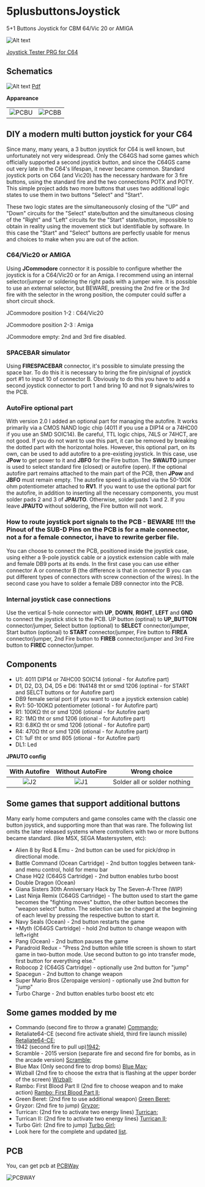 # 5plusbuttonsJoystick
5+1 Buttons Joystick for CBM 64/Vic 20 or AMIGA

![Alt text](snap.png?raw=true "Screen")

[Joystick Tester PRG for C64](Joystick5plus1Test.prg)

## Schematics
![Alt text](joy5plus.PNG?raw=true "Schematic")
[Pdf](Joy5Plus2.1.pdf)

**Appareance**

|||
|:---:|:---:|
|![PCBU](joy5plus-up.png)|![PCBB](joy5plus-bott.png)|

## DIY a modern multi button joystick for your C64
Since many, many years, a 3 button joystick for C64 is well known, but unfortunately not very widespread.
Only the C64GS had some games which officially supported a second joystick button, and since the C64GS came out very late in the C64's lifespan, it never became common.
Standard joystick ports on C64 (and Vic20) has the necessary hardware for 3 fire buttons, using the standard fire and the two connections POTX and POTY.
This simple project adds two more buttons that uses two additional logic states to use them in two buttons "Select" and "Start".

These two logic states are the simultaneousonly closing of the "UP" and "Down" circuits for the "Select" state/button and the simultaneous closing of the "Right" and "Left" circuits for the "Start" state/button, impossible to obtain in reality using the movement stick but identifiable by software. In this case the "Start" and "Select" buttons are perfectly usable for menus and choices to make when you are out of the action.

### C64/Vic20 or AMIGA
Using **JCommodore** connector it is possible to configure whether the joystick is for a C64/Vic20 or for an Amiga. I recommend using an internal selector/jumper or soldering the right pads with a jumper wire. It is possible to use an external selector, but BEWARE, pressing the 2nd fire or the 3rd fire with the selector in the wrong position, the computer could suffer a short circuit shock.

JCommodore position 1-2 : C64/Vic20

JCommodore position 2-3 : Amiga

JCommodore empty: 2nd and 3rd fire disabled.

### SPACEBAR simulator
Using **FIRESPACEBAR** connector, it's possible to simulate pressing the space bar. To do this it is necessary to bring the fire pin/signal of joystick port #1 to input 10 of connector B. Obviously to do this you have to add a second joystick connector to port 1 and bring 10 and not 9 signals/wires to the PCB.

### AutoFire optional part

With version 2.0 I added an optional part for managing the autofire. It works primarily via a CMOS NAND logic chip (4011 if you use a DIP14 or a 74HC00 if you use an SMD SOIC14). Be careful, TTL logic chips, 74LS or 74HCT, are not good. If you do not want to use this part, it can be removed by breaking the dotted part with the horizontal holes. However, this optional part, on its own, can be used to add autofire to a pre-existing joystick. In this case, use **JPow** to get power to it and **JBFO** for the Fire button. The **SWAUTO** jumper is used to select standard fire (closed) or autofire (open). If the optional autofire part remains attached to the main part of the PCB, then **JPow** and **JBFO** must remain empty.
The autofire speed is adjusted via the 50-100K ohm potentiometer attached to **RV1**.
If you want to use the optional part for the autofire, in addition to inserting all the necessary components, you must solder pads 2 and 3 of **JPAUTO**. Otherwise, solder pads 1 and 2. If you leave **JPAUTO** without soldering, the Fire button will not work.

### How to route joystick port signals to the PCB - BEWARE !!!! the Pinout of the SUB-D Pins on the PCB is for a male connector, not a for a female connector, i have to rewrite gerber file.

You can choose to connect the PCB, positioned inside the joystick case, using either a 9-pole joystick cable or a joystick extension cable with male and female DB9 ports at its ends. In the first case you can use either connector A or connector B (the difference is that in connector B you can put different types of connectors with screw connection of the wires). In the second case you have to solder a female DB9 connector into the PCB.

### Internal joystick case connections

Use the vertical 5-hole connector with **UP**, **DOWN**, **RIGHT**, **LEFT** and **GND** to connect the joystick stick to the PCB.
UP button (optinal) to **UP_BUTTON** connector/jumper, Select button (optional) to **SELECT** connector/jumper,  Start button (optional) to **START** connector/jumper, Fire button to **FIREA** connector/jumper, 2nd Fire button to **FIREB** connector/jumper and 3rd Fire button to **FIREC** connector/jumper.

Components
---------
* U1: 4011 DIP14 or 74HC00 SOIC14 (otional - for Autofire part)
* D1, D2, D3, D4, D5 e D6: 1N4148 tht or smd 1206 (optinal  - for START and SELCT buttons or for Autofire part)
* DB9 female serial port (if you want to use a joystick extension cable)
* Rv1: 50-100KΩ potentiometer (otional - for Autofire part)
* R1: 100KΩ tht or smd 1206 (otional - for Autofire part)
* R2: 1MΩ tht or smd 1206 (otional - for Autofire part)
* R3: 6.8KΩ tht or smd 1206 (otional - for Autofire part)
* R4: 470Ω tht or smd 1206 (otional - for Autofire part)
* C1: 1uF tht or smd 805 (otional - for Autofire part)
* DL1: Led

**JPAUTO config**

|With Autofire|Without AutoFire|Wrong choice|
|:---:|:---:|:---:|
|![J2](./j2.png)|![J1](./j1.png)|Solder all or solder nothing|

## Some games that support additional buttons
Many early home computers and game consoles came with the classic one button joystick, and supporting more than that was rare. The following list omits the later released systems where controllers with two or more buttons became standard. (like MSX, SEGA Mastersystem, etc):

* Alien 8 by Rod & Emu - 2nd button can be used for pick/drop in directional mode.
* Battle Command (Ocean Cartridge) - 2nd button toggles between tank- and menu control, hold for menu bar
* Chase HQ2 (C64GS Cartridge) - 2nd button enables turbo boost
* Double Dragon (Ocean)
* Giana Sisters 30th Anniversary Hack by The Seven-A-Three (WIP)
* Last Ninja Remix (C64GS Cartridge) - The button used to start the game becomes the "fighting moves" button, the other button becomes the "weapon select" button. The selection can be changed at the beginning of each level by pressing the respective button to start it.
* Navy Seals (Ocean) - 2nd button restarts the game
* +Myth (C64GS Cartridge) - hold 2nd button to change weapon with left+right
* Pang (Ocean) - 2nd button pauses the game
* Paradroid Redux - "Press 2nd button while title screen is shown to start game in two-button mode. Use second button to go into transfer mode, first button for everything else."
* Robocop 2 (C64GS Cartridge) - optionally use 2nd button for "jump"
* Spacegun - 2nd button to change weapon
* Super Mario Bros (Zeropaige version) - optionally use 2nd button for "jump"
* Turbo Charge - 2nd button enables turbo boost
etc etc

## Some games modded by me
* Commando (second fire to throw a granate) [Commando](https://github.com/crystalct/5plusbuttonsJoystick/raw/main/commando.d64);
* Retaliate64-CE (second fire activate shield, third fire launch missile) [Retaliate64-CE](https://github.com/crystalct/5plusbuttonsJoystick/raw/main/retaliate-ce.prg);
* 1942 (second fire to pull up)[1942](https://github.com/crystalct/5plusbuttonsJoystick/raw/main/1942-2ndfire.prg);
* Scramble - 2015 version (separate fire and second fire for bombs, as in the arcade version) [Scramble](https://github.com/crystalct/5plusbuttonsJoystick/raw/main/scramble%5B2015%5D_2nd_fire.prg);
* Blue Max (Only second fire to drop boms) [Blue Max](https://github.com/crystalct/5plusbuttonsJoystick/raw/main/BlueMax_2nd_fire.prg);
* Wizball (2nd fire to choose the extra that is flashing at the upper border of the screen) [Wizball](https://github.com/crystalct/5plusbuttonsJoystick/raw/main/wizball-2nd-fire.prg);
* Rambo: First Blood Part II (2nd fire to choose weapon and to make action) [Rambo: First Blood Part II](https://github.com/crystalct/5plusbuttonsJoystick/raw/main/rambo-first-blood-2nd-fire.prg);
* Green Beret: (2nd fire to use additional weapon) [Green Beret](https://github.com/crystalct/5plusbuttonsJoystick/raw/main/green-beret-2nd-fire.prg);
* Gryzor: (2nd fire to jump) [Gryzor](https://github.com/crystalct/5plusbuttonsJoystick/raw/main/gryzor-2nd-fire.prg);
* Turrican: (2nd fire to activate two energy lines) [Turrican](https://github.com/crystalct/5plusbuttonsJoystick/raw/main/turrican-2nd-fire.zip);
* Turrican II: (2nd fire to activate two energy lines) [Turrican II](https://github.com/crystalct/5plusbuttonsJoystick/raw/main/Turrican2-2nd-fire.zip);
* Turbo Girl: (2nd fire to jump) [Turbo Girl](https://github.com/crystalct/5plusbuttonsJoystick/raw/main/turbogirl-2nd-fire.prg);
* Look here for the complete and updated [list](http://wiki.icomp.de/wiki/DE-9_Joystick#C64).

PCB
---
You, can get pcb at [PCBWay](https://www.pcbway.com/project/shareproject/DIY_5_buttons_joystick_for_Commodore_64_Vic20_autofire_943caf84.html)

![PCBWAY](https://github.com/crystalct/MagicDesk2/raw/main/images/pcbway.png)
